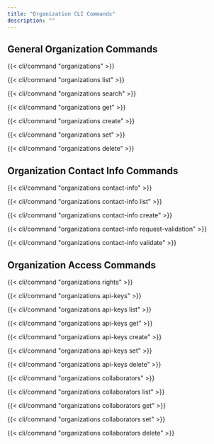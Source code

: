 ```yaml
---
title: "Organization CLI Commands"
description: ""
---
```


## General Organization Commands

{{< cli/command "organizations" >}}

{{< cli/command "organizations list" >}}

{{< cli/command "organizations search" >}}

{{< cli/command "organizations get" >}}

{{< cli/command "organizations create" >}}

{{< cli/command "organizations set" >}}

{{< cli/command "organizations delete" >}}

## Organization Contact Info Commands

{{< cli/command "organizations contact-info" >}}

{{< cli/command "organizations contact-info list" >}}

{{< cli/command "organizations contact-info create" >}}

{{< cli/command "organizations contact-info request-validation" >}}

{{< cli/command "organizations contact-info validate" >}}

## Organization Access Commands

{{< cli/command "organizations rights" >}}

{{< cli/command "organizations api-keys" >}}

{{< cli/command "organizations api-keys list" >}}

{{< cli/command "organizations api-keys get" >}}

{{< cli/command "organizations api-keys create" >}}

{{< cli/command "organizations api-keys set" >}}

{{< cli/command "organizations api-keys delete" >}}

{{< cli/command "organizations collaborators" >}}

{{< cli/command "organizations collaborators list" >}}

{{< cli/command "organizations collaborators get" >}}

{{< cli/command "organizations collaborators set" >}}

{{< cli/command "organizations collaborators delete" >}}
